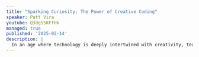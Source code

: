 ```yaml
---
title: "Sparking Curiosity: The Power of Creative Coding"
speaker: Patt Vira
youtube: Q3dgS5KFfHk
managed: true
published: '2025-02-14'
description: |
  In an age where technology is deeply intertwined with creativity, teaching coding has become much more than just learning a technical skill—it's about fostering a mindset of exploration, innovation, and artistic expression. This talk delves into the transformative potential of creative coding in education, highlighting how it can be a powerful tool to inspire students and unlock their creative potential. By integrating coding with art, music, and design, educators can engage students in new and exciting ways, making the learning process fun, intuitive, and deeply impactful.
---
```

